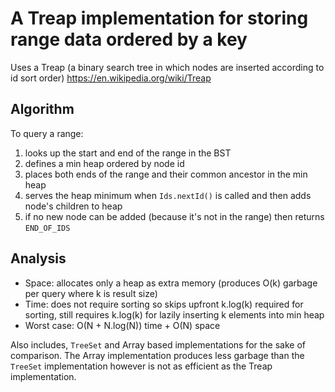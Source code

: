 # A Treap implementation for storing range data ordered by a key

Uses a Treap (a binary search tree in which nodes are inserted according to id sort order)
https://en.wikipedia.org/wiki/Treap

## Algorithm
To query a range:
1. looks up the start and end of the range in the BST
2. defines a min heap ordered by node id
3. places both ends of the range and their common ancestor in the min heap
4. serves the heap minimum when `Ids.nextId()` is called and then adds node's children to heap
5. if no new node can be added (because it's not in the range) then returns `END_OF_IDS`

## Analysis
* Space: allocates only a heap as extra memory (produces O(k) garbage per query where k is result size)
* Time: does not require sorting so skips upfront k.log(k) required for sorting, still requires k.log(k) for lazily inserting k elements into min heap
* Worst case: O(N + N.log(N)) time + O(N) space

Also includes, `TreeSet` and Array based implementations for the sake of comparison. The Array implementation produces less garbage than the `TreeSet` implementation however is not as efficient as the Treap implementation.